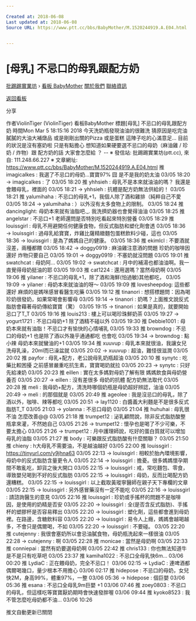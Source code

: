 ```yaml
---

Created at: 2018-06-08
Last updated at: 2018-06-08
Source URL: https://www.ptt.cc/bbs/BabyMother/M.1520244919.A.E04.html


---
```


# [母乳] 不忌口的母乳跟配方奶


[批踢踢實業坊](https://www.ptt.cc/bbs/) › [看板 BabyMother](https://www.ptt.cc/bbs/BabyMother/index.html) [關於我們](https://www.ptt.cc/about.html) [聯絡資訊](https://www.ptt.cc/contact.html)

[返回看板](https://www.ptt.cc/bbs/BabyMother/index.html)

分享

作者ViolinTiger (ViolinTiger)
看板BabyMother
標題\[母乳\] 不忌口的母乳跟配方奶
時間Mon Mar 5 18:15:16 2018
今天洗奶瓶發現油油的很難洗 猜原因是吃完油膩膩的大油大補燉品 或是剛剛出關的Pizza 或是蛋糕 這陣子吃的心滿意足... 目前的狀況是沒有塞奶啦 只是有點擔心 想知道如果硬要選不忌口的母奶（麻油雞 / 珍奶 / 炸物）跟 配方奶的話 大家會怎麼給 ？ -- ※ 發信站: 批踢踢實業坊(ptt.cc), 來自: 111.248.66.227 ※ 文章網址: <https://www.ptt.cc/bbs/BabyMother/M.1520244919.A.E04.html>
推 imagicalkes : 我選了不忌口的母奶...寶寶97% 囧 是不是我的奶太油 03/05 18:20
→ imagicalkes : 了 03/05 18:20
推 yhhsieh : 母乳不是本來就油油的嗎？ 我還是會餵母乳，裡面的 03/05 18:21
→ yhhsieh : 抗體是配方奶無法供給的！ 03/05 18:21
推 yalumihaha : 不忌口的母乳+1，我個人除了酒和雞排（純粹自己不愛 03/05 18:24
→ yalumihaha : ）以外沒有太多食物上的限制。 03/05 18:24
推 dancinglight: 母奶本來就有油脂吧.\_. 我洗擠奶器也會覺得油油 03/05 18:25
推 angelstar : 不忌口+1 老師還問是否特別吃看起來特別營養 03/05 18:29
推 louissgirl : 母乳不用避開任何健康食物，但反式脂肪和塑化劑會透 03/05 18:36
→ louissgirl : 過母乳給寶寶，炸雞比薩精緻麵包蛋糕飲料少碰，這也 03/05 18:36
→ louissgirl : 是為了媽媽自己的健康。 03/05 18:36
推 ekimlcl : 不要酒就沒差，兩種都餵 03/05 18:42
→ doggy0919 : 麻油雞注意酒的問題 珍奶的咖啡因還好 炸物只要自己 03/05 19:01
→ doggy0919 : 不塞奶就沒問題 03/05 19:01
推 swatchcat : 母奶阿... 03/05 19:02
→ swatchcat : 月中的補湯也都油油啊。我一直覺得母奶挺油的耶 03/05 19:03
推 cat1224 : 還用選嗎？當然母奶啊 03/05 19:06
推 yilaner : 不忌口的母乳+1，除了酒和海鮮(怕過敏)其他都吃， 03/05 19:09
→ yilaner : 母奶本來就油油的呀～ 03/05 19:09
推 lovesheepdog: 這些都還好 麻煩的是媽咪感冒看醫生吃藥 03/05 19:12
推 tinanori : 想搭標題問：因為喝珍奶很發奶，如果常喝會影響母 03/05 19:14
→ tinanori : 奶嗎？上面推文說反式脂肪會藉著母奶傳給寶寶（驚） 03/05 19:15
→ tinanori : 如果是真的，就要開始忌口了T\_T 03/05 19:16
推 louis213 : 樓上可以喝珍珠鮮奶茶 03/05 19:27
→ yogurt1721 : 不忌口母奶+1 除了酒精不碰以外 03/05 19:30
推 Debbie1001 : 母奶本來就有油脂！不忌口才有愉快的心情哺乳 03/05 19:33
推 browndog : 不忌口的母奶+1 也是除了酒以外幾乎通通都吃 也會吃 03/05 19:34
→ browndog : 點小辣 母奶本來就蠻油的+1 03/05 19:34
推 xuuvup : 母乳本來就很油，我讓女兒洗母乳澡，20ml而已澡盆就 03/05 20:02
→ xuuvup : 超油，難怪很滋潤 03/05 20:02
推 payfor : 母乳+配方，老公說母乳奶瓶超油 03/05 20:10
推 synytc : 吃藥比較困擾 之前感冒嚴重吃抗生素，寶寶喝奶就拉 03/05 20:23
→ synytc : 只好先給凍奶 03/05 20:23
推 eillen : 實在太多媽對母奶了解有限 媽媽飲食與母奶營養否 03/05 20:27
→ eillen : 沒有差很多 母奶的抗體 配方奶無法取代 03/05 20:28
推 meli : 我母奶+配方，清洗時哪個奶瓶是母奶超好辨認，油油 03/05 20:49
→ meli : 的那個就是 03/05 20:49
推 ageolee : 我是沒忌口的母乳，除了酒以外，咖啡、辣等都吃 03/05 20:51
→ lay1120 : 白醬義大利麵是不是很多反式脂肪T\_T 03/05 21:03
→ yolanna : 不忌口母奶 03/05 21:04
推 huhuhai : 母乳很不油 怎麼改善@@ 03/05 21:18
推 trumpet12 : 泌乳顧問說，除非反式脂肪酸整瓶拿來灌，不然她自己 03/05 21:26
→ trumpet12 : 懷孕也是喝了不少可樂，不要太擔心 03/05 21:26
→ trumpet12 : 月中護理師說，吃好的蛋白質就可以增加母乳的油脂 03/05 21:27
推 body : 可樂跟反式脂肪酸有什麼關聯？ 03/05 21:50
推 chieny : h大母乳不需要油，不是越油越好 03/05 22:00
推 louissgirl : <https://tinyurl.com/y9jhna63> 03/05 22:13
→ louissgirl : 相較於胎內環境影響，母奶中的反式脂肪含量更令人 03/05 22:14
→ louissgirl : 擔憂。很多媽媽懷孕期間不敢亂吃，卸貨之後大開口 03/05 22:15
→ louissgirl : 戒，常吃麵包、零食，導致嬰兒喝到不好的反式脂肪 03/05 22:15
→ louissgirl : 母奶，反而比喝配方奶還糟糕。 03/05 22:15
→ louissgirl : 以上截取黃瑽寧醫師在親子天下專欄的文章 03/05 22:15
→ louissgirl : 另外感冒藥沒有一定不能吃 03/05 22:16
→ louissgirl : 請諮詢醫生的意見 03/05 22:16
推 louissgirl : 珍奶或手搖杯的問題不是咖啡因，是使用的奶精是否安 03/05 22:20
→ louissgirl : 全(是否含反式脂肪)、手搖杯的塑膠杯是否容易釋出 03/05 22:20
→ louissgirl : 塑化劑，這些都會進到母奶裡。在路邊，含糖飲料容 03/05 22:20
→ louissgirl : 易令人上癮，媽媽會越喝越多，不會只是偶爾喝，不如 03/05 22:20
→ louissgirl : 不要碰。 03/05 22:20
推 cutejenny : 我很會塞奶所以會忌油膩食物，母奶瓶洗起來一樣很油 03/05 22:28
→ cutejenny : 啊 03/05 22:28
推 monicae : 當然是母奶啊 03/05 22:33
推 conniepai : 當然有奶要選母奶啊 03/05 22:42
推 chris133 : 你也無法知道牛是不是只有吃草吧 03/05 23:37
推 kamiha1022 : 不忌口全母乳快6m… 03/06 00:20
推 LydiaC : 正在餵母奶，完全不忌口！ 03/06 02:15
→ LydiaC : 連啤酒都偶爾喝幾口，量少根本不用擔心 03/06 02:17
推 hidepose : 不忌口的母奶，女兒快2M，身高99%，體重97%，一整 03/06 05:36
→ hidepose : 個巨嬰 03/06 05:36
推 esana : 不忌口全母乳9m巨嬰 +1 03/06 07:46
推 zoey0803 : 不忌口的母乳，但這樣吃等寶寶厭奶期時會快速發胖喔 03/06 09:44
推 kyoko8523 : 我不管怎麼吃母奶都不油… 03/06 10:26

推文自動更新已關閉

